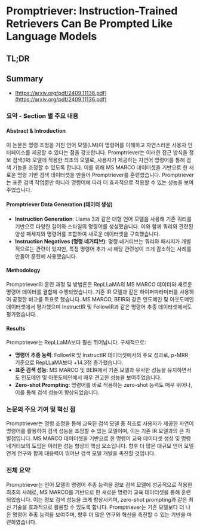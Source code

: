 # Promptriever: Instruction-Trained Retrievers Can Be Prompted Like Language Models
## TL;DR
## Summary
- [https://arxiv.org/pdf/2409.11136.pdf](https://arxiv.org/pdf/2409.11136.pdf)

### 요약 - Section 별 주요 내용

#### Abstract & Introduction
이 논문은 명령 조정을 거친 언어 모델(LM)이 명령어를 이해하고 자연스러운 사용자 인터페이스를 제공할 수 있다는 점을 강조합니다. Promptriever는 이러한 접근 방식을 정보 검색(IR) 모델에 적용한 최초의 모델로, 사용자가 제공하는 자연어 명령어를 통해 검색 기능을 조정할 수 있도록 합니다. 이를 위해 MS MARCO 데이터셋을 기반으로 한 새로운 명령 기반 검색 데이터셋을 만들어 Promptriever를 훈련했습니다. Promptriever는 표준 검색 작업뿐만 아니라 명령어에 따라 더 효과적으로 적응할 수 있는 성능을 보여주었습니다.

#### Promptriever Data Generation (데이터 생성)
- **Instruction Generation**: Llama 3과 같은 대형 언어 모델을 사용해 기존 쿼리를 기반으로 다양한 길이와 스타일의 명령어를 생성했습니다. 이와 함께 쿼리와 관련된 양성 패세지와 명령어를 조합하여 새로운 데이터셋을 구축했습니다.
- **Instruction Negatives (명령 네거티브)**: 명령 네거티브는 쿼리와 패시지가 개별적으로는 관련이 있지만, 특정 명령어 추가 시 해당 관련성이 크게 감소하는 사례를 만들어 훈련에 사용했습니다.

#### Methodology
Promptriever의 훈련 과정 및 방법론은 RepLLaMA의 MS MARCO 데이터와 새로운 명령어 데이터를 결합해 수행되었습니다. 기존 IR 모델과 같은 하이퍼파라미터를 사용하여 공정한 비교를 목표로 했습니다. MS MARCO, BEIR와 같은 인도메인 및 아웃도메인 데이터셋에서 평가했으며 InstructIR 및 FollowIR과 같은 명령어 추종 데이터셋에서도 평가했습니다.

#### Results
Promptriever는 RepLLaMA보다 훨씬 뛰어납니다. 구체적으로:
- **명령어 추종 능력**: FollowIR 및 InstructIR 데이터셋에서의 주요 성과로, p-MRR 기준으로 RepLLaMA보다 +14.3점 증가했습니다.
- **표준 검색 성능**: MS MARCO 및 BEIR에서 기존 모델과 유사한 성능을 유지하면서도 인도메인 및 아웃도메인에서 매우 견고한 성능을 보여주었습니다.
- **Zero-shot Prompting**: 명령어를 바로 적용하는 zero-shot 능력도 매우 뛰어나, 이를 통해 검색 성능이 향상되었습니다.

### 논문의 주요 기여 및 혁신 점
Promptriever는 명령 조정을 통해 교육된 검색 모델 중 최초로 사용자가 제공한 자연어 명령어를 활용하여 검색 성능을 조정할 수 있는 모델이며, 이는 기존 IR 모델과의 큰 차별점입니다. MS MARCO 데이터셋을 기반으로 한 명령어 교육 데이터셋 생성 및 명령 네거티브의 도입은 이러한 성능 향상의 핵심 요소입니다. 향후 더 많은 대규모 언어 모델 연계 연구와 함께 대응력이 뛰어난 검색 모델 개발을 촉진할 것입니다.

### 전체 요약
Promptriever는 언어 모델의 명령어 추종 능력을 정보 검색 모델에 성공적으로 적용한 최초의 사례로, MS MARCO를 기반으로 한 새로운 명령어 교육 데이터셋을 통해 훈련되었습니다. 이는 정보 검색 성능을 크게 향상시키며, zero-shot prompting과 같은 최신 기술을 효과적으로 활용할 수 있도록 합니다. Promptriever는 기존 모델보다 더 나은 명령어 추종 능력을 보여주며, 향후 더 많은 연구와 혁신을 촉진할 수 있는 기반을 마련하였습니다.